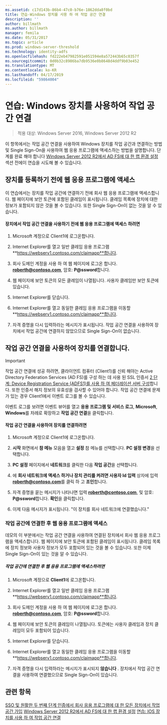 ```yaml
---
ms.assetid: c17d143b-86b4-47c0-b76e-1862dda8f0bd
title: 연습-Windows 장치를 사용 하 여 작업 공간 연결
description: ''
author: billmath
ms.author: billmath
manager: femila
ms.date: 05/31/2017
ms.topic: article
ms.prod: windows-server-threshold
ms.technology: identity-adfs
ms.openlocfilehash: fd222eb47982591e051594e8a572443b65c0357f
ms.sourcegitcommit: 0d0b32c8986ba7db9536e0b8648d4ddf9b03e452
ms.translationtype: MT
ms.contentlocale: ko-KR
ms.lasthandoff: 04/17/2019
ms.locfileid: "59864004"
---
```

# <a name="walkthrough-workplace-join-with-a-windows-device"></a>연습: Windows 장치를 사용하여 작업 공간 연결

>적용 대상: Windows Server 2016, Windows Server 2012 R2

이 항목에서는 작업 공간 연결을 사용하여 Windows 장치를 작업 공간과 연결하는 방법 및 Single Sign-On을 사용하여 웹 응용 프로그램에 액세스하는 방법을 설명합니다. 단계를 완료 해야 합니다 [Windows Server 2012 R2에서 AD FS에 대 한 랩 환경 설정](../deployment/Set-up-the-lab-environment-for-AD-FS-in-Windows-Server-2012-R2.md) 섹션 전에이 연습을 시도해 볼 수 있습니다.

## <a name="access-the-web-application-before-device-registration"></a>장치를 등록하기 전에 웹 응용 프로그램에 액세스
이 연습에서는 장치를 작업 공간에 연결하기 전에 회사 웹 응용 프로그램에 액세스합니다. 웹 페이지에 보안 토큰에 포함된 클레임이 표시됩니다. 클레임 목록에 장치에 대한 정보가 포함되지 않은 것을 볼 수 있습니다. 또한 Single Sign-On이 없는 것을 알 수 있습니다.

#### <a name="to-access-the-web-application-before-you-use-workplace-join-on-your-device"></a>장치에서 작업 공간 연결을 사용하기 전에 웹 응용 프로그램에 액세스 하려면

1.  Microsoft 계정으로 Client1에 로그온합니다.

2.  Internet Explorer를 열고 일반 클레임 응용 프로그램 **https://webserv1.contoso.com/claimapp**합니다.

3.  회사 도메인 계정을 사용 하 여 웹 페이지에 로그온 합니다. **roberth@contoso.com**, 암호: **P@ssword**합니다.

4.  웹 페이지에 보안 토큰의 모든 클레임이 나열됩니다. 사용자 클레임만 보안 토큰에 있습니다.

5.  Internet Explorer를 닫습니다.

6.  Internet Explorer를 열고 동일한 클레임 응용 프로그램을 이동할 **https://webserv1.contoso.com/claimapp**합니다.

7.  자격 증명을 다시 입력하라는 메시지가 표시됩니다. 작업 공간 연결을 사용하여 장치에서 작업 공간에 연결하지 않았으므로 Single Sign-On이 없습니다.

## <a name="join-your-device-with-workplace-join"></a>작업 공간 연결을 사용하여 장치를 연결합니다.

> [!IMPORTANT]
> 작업 공간 연결에 성공 하려면, 클라이언트 컴퓨터 (Client1)를 신뢰 해야는 Active Directory Federation Services (AD FS)를 구성 하는 데 사용 된 SSL 인증서 [2 단계: Device Registration Service (ADFS1)를 사용 하 여 페더레이션 서버 구성](../deployment/Set-up-the-lab-environment-for-AD-FS-in-Windows-Server-2012-R2.md#BKMK_4)합니다. 또한 인증서 해지 정보의 유효성을 검사할 수 있어야 합니다. 작업 공간 연결에 문제가 있는 경우 Client1에서 이벤트 로그를 볼 수 있습니다.
> 
> 이벤트 로그를 보려면 이벤트 뷰어를 열고 **응용 프로그램 및 서비스 로그**, **Microsoft**, **Windows**를 차례로 확장하고 **작업 공간 연결**을 클릭합니다.

#### <a name="to-join-your-device-with-workplace-join"></a>작업 공간 연결을 사용하여 장치를 연결하려면

1.  Microsoft 계정으로 Client1에 로그온합니다.

2.  **시작** 화면에서 **참 메뉴** 모음을 열고 **설정** 참 메뉴를 선택합니다. **PC 설정 변경**을 선택합니다.

3.  **PC 설정** 페이지에서 **네트워크**를 클릭한 다음 **작업 공간**을 선택합니다.

4.  에 **회사 네트워크에 액세스 하거나 장치 관리를 켜려면 사용자 Id 입력** 상자에 입력 **roberth@contoso.com**를 클릭 하 고 **조인**합니다.

5.  자격 증명을 묻는 메시지가 나타나면 입력 **roberth@contoso.com**, 및 암호: **P@ssword**합니다. **확인**을 클릭합니다.

6.  이제 다음 메시지가 표시됩니다. "이 장치를 회사 네트워크에 연결했습니다."

### <a name="access-the-web-application-after-joining-the-workplace"></a>작업 공간에 연결한 후 웹 응용 프로그램에 액세스
데모의 이 부분에서는 작업 공간 연결을 사용하여 연결된 장치에서 회사 웹 응용 프로그램을 액세스합니다. 웹 페이지에 보안 토큰에 포함된 클레임이 표시됩니다. 클레임 목록에 장치 정보와 사용자 정보가 모두 포함되어 있는 것을 볼 수 있습니다. 또한 이제 Single Sign-On이 있는 것을 알 수 있습니다.

##### <a name="to-access-the-web-application-after-joining-the-workplace"></a>작업 공간에 연결한 후 웹 응용 프로그램에 액세스하려면

1.  Microsoft 계정으로 **Client1**에 로그온합니다.

2.  Internet Explorer를 열고 일반 클레임 응용 프로그램 **https://webserv1.contoso.com/claimapp**합니다.

3.  회사 도메인 계정을 사용 하 여 웹 페이지에 로그온 합니다. **roberth@contoso.com**, 암호: **P@ssword**합니다.

4.  웹 페이지에 보안 토큰의 클레임이 나열됩니다. 토큰에는 사용자 클레임과 장치 클레임이 모두 포함되어 있습니다.

5.  Internet Explorer를 닫습니다.

6.  Internet Explorer를 열고 동일한 클레임 응용 프로그램을 이동할 **https://webserv1.contoso.com/claimapp**합니다.

7.  자격 증명을 다시 입력하라는 메시지가 표시되지 **않습니다** . 장치에서 작업 공간 연결을 사용하여 연결했으므로 Single Sign-On이 있습니다.

## <a name="see-also"></a>관련 항목
[SSO 및 원활한 두 번째 단계 인증에서 회사 응용 프로그램에 대 한 모든 장치에서 작업 공간 가입](Join-to-Workplace-from-Any-Device-for-SSO-and-Seamless-Second-Factor-Authentication-Across-Company-Applications.md)
[Windows Server 2012 R2에서 AD FS에 대 한 랩 환경 설정](../deployment/Set-up-the-lab-environment-for-AD-FS-in-Windows-Server-2012-R2.md) 
 [ 연습: IOS 장치를 사용 하 여 작업 공간 연결](Walkthrough--Workplace-Join-with-an-iOS-Device.md)



